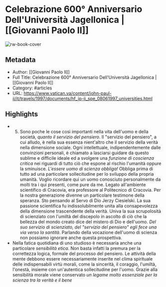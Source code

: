 # Celebrazione 600° Anniversario Dell'Università Jagellonica | [[Giovanni Paolo II]]

![rw-book-cover](https://readwise-assets.s3.amazonaws.com/static/images/article2.74d541386bbf.png)

## Metadata
- Author: [[Giovanni Paolo II]]
- Full Title: Celebrazione 600° Anniversario Dell'Università Jagellonica | [[Giovanni Paolo II]]
- Category: #articles
- URL: https://www.vatican.va/content/john-paul-ii/it/travels/1997/documents/hf_jp-ii_spe_08061997_universities.html

## Highlights
- 5. Sono poche le cose così importanti nella vita dell'uomo e della società, *quanto il servizio del pensiero*. Il "servizio del pensiero", a cui alludo, è nella sua essenza nient'altro che il servizio della verità nella dimensione sociale. Ogni intellettuale, indipendentemente dalle convinzioni personali, è chiamato a lasciarsi guidare da questo sublime e difficile ideale ed a svolgere una *funzione di coscienza critica* nei riguardi di tutto ciò che espone al rischio l'umanità oppure la sminuisce.
  *L'essere uomo di scienza obbliga!* Obbliga prima di tutto ad una particolare sollecitudine per lo sviluppo della propria umanità. Voglio ricordare qui un uomo conosciuto personalmente da molti tra i qui presenti, come pure da me. Legato all'ambiente scientifico di Cracovia, era professore al Politecnico di Cracovia. Per la nostra generazione divenne un particolare testimone della speranza. Sto pensando al Servo di Dio Jerzy Ciesielski. La sua passione scientifica fu indissolubilmente unita alla consapevolezza della dimensione trascendente della verità. Univa la sua scrupolosità di scienziato con l'umiltà del discepolo in ascolto di ciò che la bellezza del mondo creato dice del mistero di Dio e dell'uomo. *Del suo servizio di scienziato, del "servizio del pensiero" egli fece una via verso la santità*. Parlando della vocazione dell'uomo di scienza non possiamo ignorare anche questa prospettiva.
- Nella fatica quotidiana di uno studioso è necessaria anche una particolare *sensibilità etica*. Non basta infatti la premura per la correttezza logica, formale del processo del pensiero. Le attività della mente debbono essere necessariamente inserite nel clima spirituale delle indispensabili virtù morali, come la sincerità, il coraggio, l'umiltà, l'onestà, insieme con un'autentica sollecitudine per l'uomo. Grazie alla sensibilità morale viene conservato *un legame molto essenziale per la scienza tra la verità e il bene*
